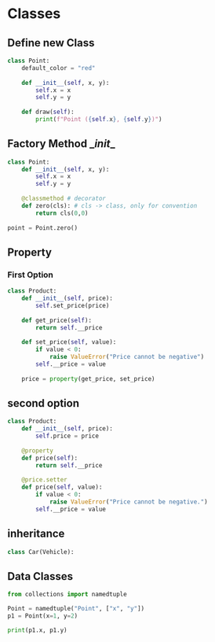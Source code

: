 # Classes

## Define new Class

```python
class Point:
    default_color = "red"
    
    def __init__(self, x, y):
        self.x = x
        self.y = y
    
    def draw(self):
        print(f"Point ({self.x}, {self.y})")
```

## Factory Method \__init__

```python
class Point:
    def __init__(self, x, y):
        self.x = x
        self.y = y
    
    @classmethod # decorator
    def zero(cls): # cls -> class, only for convention
        return cls(0,0)
    
point = Point.zero()
```

## Property

### First Option

```python
class Product:
    def __init__(self, price):
        self.set_price(price)
    
    def get_price(self):
        return self.__price
        
    def set_price(self, value):
        if value < 0:
            raise ValueError("Price cannot be negative")
        self.__price = value
        
    price = property(get_price, set_price)
```

## second option

```python
class Product:
    def __init__(self, price):
        self.price = price
        
    @property
    def price(self):
        return self.__price
    
    @price.setter
    def price(self, value):
        if value < 0:
            raise ValueError("Price cannot be negative.")
        self.__price = value
```

## inheritance

```python
class Car(Vehicle):

```

## Data Classes

```python
from collections import namedtuple

Point = namedtuple("Point", ["x", "y"])
p1 = Point(x=1, y=2)

print(p1.x, p1.y)
```
